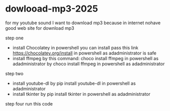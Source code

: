 # dowlooad-mp3-2025
 for my youtube sound I want to download mp3 because in internet nohave good web site for download mp3

 step one 
 - install Chocolatey in powershell you can install pass this link https://chocolatey.org/install in powershell as adadministrator is safe 
- install ffmpeg by this command: choco install ffmpeg in powershell as adadministrator by choco install ffmpeg in powershell as adadministrator

 step two 
 - install youtube-dl by pip install youtube-dl in powershell as adadministrator
 - install tkinter by pip install tkinter in powershell as adadministrator

 step four run this code
